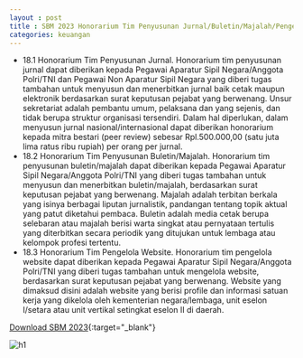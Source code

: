 ```yaml
---
layout : post
title : SBM 2023 Honorarium Tim Penyusunan Jurnal/Buletin/Majalah/Pengelola Website
categories: keuangan
---
```


- 18.1 Honorarium Tim Penyusunan Jurnal. Honorarium tim penyusunan jurnal dapat diberikan kepada Pegawai Aparatur Sipil Negara/Anggota Polri/TNI dan Pegawai Non Aparatur Sipil Negara yang diberi tugas tambahan untuk menyusun dan menerbitkan jurnal baik cetak maupun elektronik berdasarkan surat keputusan pejabat yang berwenang. Unsur sekretariat adalah pembantu umum, pelaksana dan yang sejenis, dan tidak berupa struktur organisasi tersendiri. Dalam hal diperlukan, dalam menyusun jurnal nasional/internasional dapat diberikan honorarium kepada mitra bestari (peer review) sebesar Rpl.500.000,00 (satu juta lima ratus ribu rupiah) per orang per jurnal.
- 18.2 Honorarium Tim Penyusunan Buletin/Majalah. Honorarium tim penyusunan buletin/majalah dapat diberikan kepada Pegawai Aparatur Sipil Negara/Anggota Polri/TNI yang diberi tugas tambahan untuk menyusun dan menerbitkan buletin/majalah, berdasarkan surat keputusan pejabat yang berwenang. Majalah adalah terbitan berkala yang isinya berbagai liputan jurnalistik, pandangan tentang topik aktual yang patut diketahui pembaca. Buletin adalah media cetak berupa selebaran atau majalah berisi warta singkat atau pernyataan tertulis yang diterbitkan secara periodik yang ditujukan untuk lembaga atau kelompok profesi tertentu.
- 18.3 Honorarium Tim Pengelola Website. Honorarium tim pengelola website dapat diberikan kepada Pegawai Aparatur Sipil Negara/Anggota Polri/TNI yang diberi tugas tambahan untuk mengelola website, berdasarkan surat keputusan pejabat yang berwenang. Website yang dimaksud disini adalah website yang berisi profile dan informasi satuan kerja yang dikelola oleh kementerian negara/lembaga, unit eselon I/setara atau unit vertikal setingkat eselon II di daerah.

[Download SBM 2023](https://firebasestorage.googleapis.com/v0/b/geotag-b7d33.appspot.com/o/SBM_2023.pdf?alt=media&token=228220bb-e660-47cd-bb6f-ef614ad11018){:target="_blank"}

![h1](https://firebasestorage.googleapis.com/v0/b/geotag-b7d33.appspot.com/o/SBM_2023_page-0016.jpg?alt=media&token=159dab33-659d-479f-b19c-393d32f893bf)